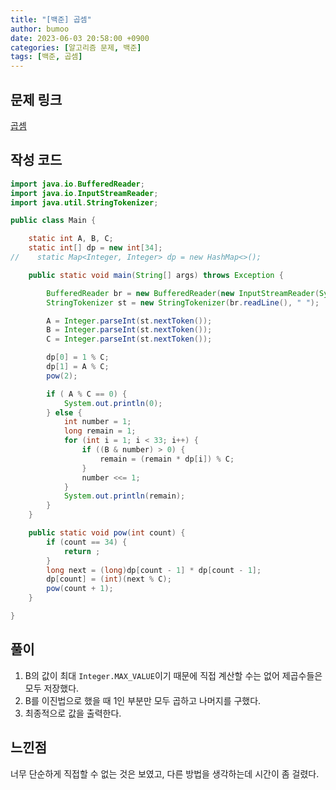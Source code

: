 ```yaml
---
title: "[백준] 곱셈"
author: bumoo
date: 2023-06-03 20:58:00 +0900
categories: [알고리즘 문제, 백준]
tags: [백준, 곱셈]
---
```


## 문제 링크

[곱셈](https://www.acmicpc.net/problem/1629)

## 작성 코드

```java
import java.io.BufferedReader;
import java.io.InputStreamReader;
import java.util.StringTokenizer;

public class Main {

    static int A, B, C;
    static int[] dp = new int[34];
//    static Map<Integer, Integer> dp = new HashMap<>();

    public static void main(String[] args) throws Exception {

        BufferedReader br = new BufferedReader(new InputStreamReader(System.in));
        StringTokenizer st = new StringTokenizer(br.readLine(), " ");

        A = Integer.parseInt(st.nextToken());
        B = Integer.parseInt(st.nextToken());
        C = Integer.parseInt(st.nextToken());

        dp[0] = 1 % C;
        dp[1] = A % C;
        pow(2);

        if ( A % C == 0) {
            System.out.println(0);
        } else {
            int number = 1;
            long remain = 1;
            for (int i = 1; i < 33; i++) {
                if ((B & number) > 0) {
                    remain = (remain * dp[i]) % C;
                }
                number <<= 1;
            }
            System.out.println(remain);
        }
    }

    public static void pow(int count) {
        if (count == 34) {
            return ;
        }
        long next = (long)dp[count - 1] * dp[count - 1];
        dp[count] = (int)(next % C);
        pow(count + 1);
    }

}

```

## 풀이
1. B의 값이 최대 `Integer.MAX_VALUE`이기 때문에 직접 계산할 수는 없어 제곱수들은 모두 저장했다.
2. B를 이진법으로 했을 때 1인 부분만 모두 곱하고 나머지를 구했다.
3. 최종적으로 값을 출력한다.

## 느낀점
너무 단순하게 직접할 수 없는 것은 보였고, 다른 방법을 생각하는데 시간이 좀 걸렸다.
